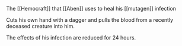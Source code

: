 The [[Hemocraft]] that [[Aben]] uses to heal his [[mutagen]] infection

Cuts his own hand with a dagger and pulls the blood from a recently deceased creature into him.

The effects of his infection are reduced for 24 hours.